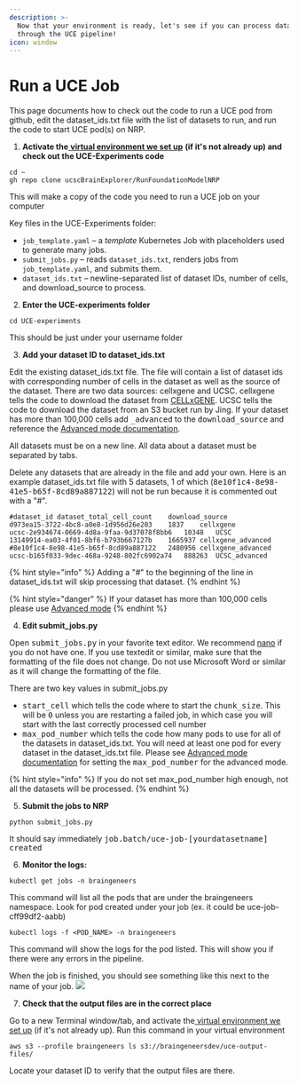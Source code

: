 ```yaml
---
description: >-
  Now that your environment is ready, let's see if you can process datasets
  through the UCE pipeline!
icon: window
---
```


# Run a UCE Job

This page documents how to check out the code to run a UCE pod from github, edit the dataset\_ids.txt file with the list of datasets to run, and run the code to start UCE pod(s) on NRP.



1. **Activate the**[ **virtual environment we set up**](../../getting-started/local-setup-python-venv-+-aws-credentials-and-packages.md) **(if it's not already up) and check out the UCE-Experiments code**

```
cd ~
gh repo clone ucscBrainExplorer/RunFoundationModelNRP
```

This will make a copy of the code you need to run a UCE job on your computer

Key files in the UCE-Experiments folder:

* `job_template.yaml` – a _template_ Kubernetes Job with placeholders used to generate many jobs.
* `submit_jobs.py` – reads `dataset_ids.txt`, renders jobs from `job_template.yaml`, and submits them.
* `dataset_ids.txt` – newline-separated list of dataset IDs, number of cells, and download\_source to process.



2. **Enter the UCE-experiments folder**

```
cd UCE-experiments
```

This should be just under your username folder



3. **Add your dataset ID to dataset\_ids.txt**

Edit the existing dataset\_ids.txt file. The file will contain a list of dataset ids with corresponding number of cells in the dataset as well as the source of the dataset. There are two data sources: cellxgene and UCSC. cellxgene tells the code to download the dataset from [CELLxGENE](https://cellxgene.cziscience.com/). UCSC tells the code to download the dataset from an S3 bucket run by Jing. If your dataset has more than 100,000 cells add <kbd>\_advanced</kbd> to the <kbd>download\_source</kbd> and reference the [Advanced mode documentation](advanced-mode.md).

All datasets must be on a new line. All data about a dataset must be separated by tabs.&#x20;

Delete any datasets that are already in the file and add your own. Here is an example dataset\_ids.txt file with 5 datasets, 1 of which (<kbd>8e10f1c4-8e98-41e5-b65f-8cd89a887122</kbd>) will not be run because it is commented out with a "#".

```
#dataset_id	dataset_total_cell_count	download_source
d973ea15-3722-4bc8-a0e8-1d956d26e203	1837	cellxgene
ucsc-2e934674-0669-4d8a-9faa-9d37078f8bb6	10348	UCSC
13149914-ea03-4f01-8bf6-b793b667127b	1665937	cellxgene_advanced
#8e10f1c4-8e98-41e5-b65f-8cd89a887122	2480956	cellxgene_advanced
ucsc-b165f033-9dec-468a-9248-802fc6902a74	888263	UCSC_advanced
```

{% hint style="info" %}
Adding a "#" to the beginning of the line in dataset\_ids.txt will skip processing that dataset.
{% endhint %}

{% hint style="danger" %}
If your dataset has more than 100,000 cells please use [Advanced mode](advanced-mode.md)
{% endhint %}

4. **Edit submit\_jobs.py**

Open <kbd>submit\_jobs.py</kbd> in your favorite text editor. We recommend [nano](https://www.geeksforgeeks.org/linux-unix/nano-text-editor-in-linux/) if you do not have one. If you use textedit or similar, make sure that the formatting of the file does not change. Do not use Microsoft Word or similar as it will change the formatting of the file.

There are two key values in submit\_jobs.py

* <kbd>start\_cell</kbd> which tells the code where to start the <kbd>chunk\_size</kbd>. This will be <kbd>0</kbd> unless you are restarting a failed job, in which case you will start with the last correctly processed cell number
* <kbd>max\_pod\_number</kbd> which tells the code how many pods to use for all of the datasets in dataset\_ids.txt. You will need at least one pod for every dataset in the dataset\_ids.txt file. Please see [Advanced mode documentation](advanced-mode.md) for setting the <kbd>max\_pod\_number</kbd> for the advanced mode.

{% hint style="info" %}
If you do not set max\_pod\_number high enough, not all the datasets will be processed.&#x20;
{% endhint %}



5. **Submit the jobs to NRP**

```
python submit_jobs.py 
```

It should say immediately <kbd>job.batch/uce-job-\[yourdatasetname] created</kbd>&#x20;



6. **Monitor the logs:**

```
kubectl get jobs -n braingeneers
```

This command will list all the pods that are under the braingeneers namespace. Look for pod created under your job (ex. it could be uce-job-cff99df2-aabb)

```
kubectl logs -f <POD_NAME> -n braingeneers
```

This command will show the logs for the pod listed. This will show you if there were any errors in the pipeline.

When the job is finished, you should see something like this next to the name of your job. ![](<../../.gitbook/assets/Screenshot 2025-09-23 at 12.08.01 PM.png>)



7. **Check that the output files are in the correct place**

Go to a new Terminal window/tab, and activate the[ virtual environment we set up](../../getting-started/local-setup-python-venv-+-aws-credentials-and-packages.md) (if it's not already up). Run this command in your virtual environment

```
aws s3 --profile braingeneers ls s3://braingeneersdev/uce-output-files/
```

Locate your dataset ID to verify that the output files are there.
